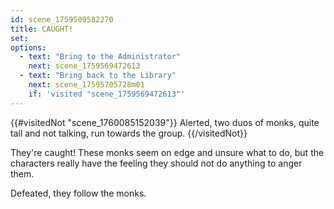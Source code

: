 ```yaml
---
id: scene_1759509582270
title: CAUGHT!
set:
options:
  - text: "Bring to the Administrator"
    next: scene_1759569472613
  - text: "Bring back to the Library"
    next: scene_17595705728m01
    if: 'visited "scene_1759569472613"'
---
```


{{#visitedNot "scene_1760085152039"}}
Alerted, two duos of monks, quite tall and not talking, run towards the group.
{{/visitedNot}}

They're caught! These monks seem on edge and unsure what to do, but the characters really have the feeling they should not do anything to anger them. 

Defeated, they follow the monks.
